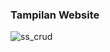 ### Tampilan Website
![ss_crud](https://user-images.githubusercontent.com/114080764/191519534-ee838a1d-90f4-4827-93ae-44d4e6b4cd94.JPG)
